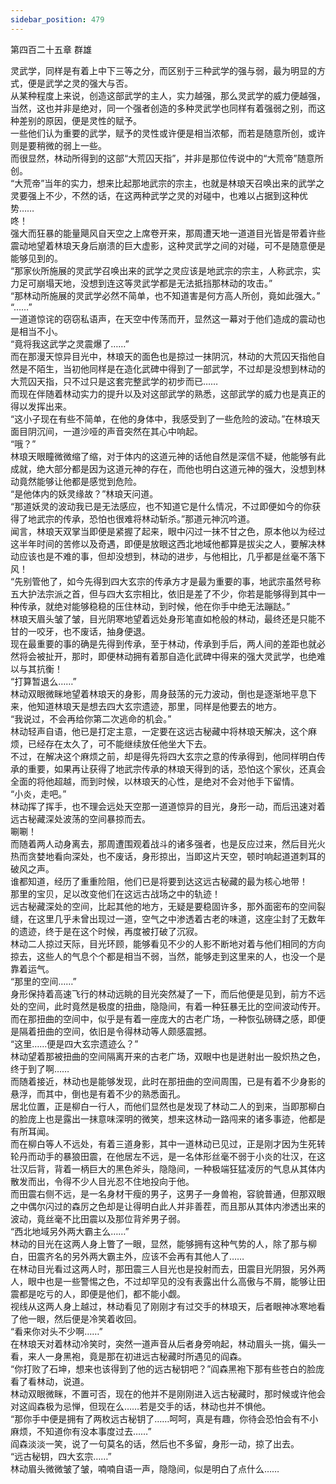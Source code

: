 ```yaml
---
sidebar_position: 479
---
```

 第四百二十五章 群雄


灵武学，同样是有着上中下三等之分，而区别于三种武学的强与弱，最为明显的方式，便是武学之灵的强大与否。  
从某种程度上来说，创造这部武学的主人，实力越强，那么灵武学的威力便越强，当然，这也并非是绝对，同一个强者创造的多种灵武学也同样有着强弱之别，而这种差别的原因，便是灵性的赋予。  
一些他们认为重要的武学，赋予的灵性或许便是相当浓郁，而若是随意所创，或许则是要稍微的弱上一些。  
而很显然，林动所得到的这部“大荒囚天指”，并非是那位传说中的“大荒帝”随意所创。  
“大荒帝”当年的实力，想来比起那地武宗的宗主，也就是林琅天召唤出来的武学之灵要强上不少，不然的话，在这两种武学之灵的对碰中，也难以占据到这种优势……  
咚！  
强大而狂暴的能量飓风自天空之上席卷开来，那周遭天地一道道目光皆是带着许些震动地望着林琅天身后崩溃的巨大虚影，这种灵武学之间的对碰，可不是随意便是能够见到的。  
“那家伙所施展的灵武学召唤出来的武学之灵应该是地武宗的宗主，人称武宗，实力足可崩塌天地，没想到连这等灵武学都是无法抵挡那林动的攻击。”  
“那林动所施展的灵武学必然不简单，也不知道害是何方高人所创，竟如此强大。”  
“……”  
一道道惊诧的窃窃私语声，在天空中传荡而开，显然这一幕对于他们造成的震动也是相当不小。  
“竟将我这武学之灵震爆了……”  
而在那漫天惊异目光中，林琅天的面色也是掠过一抹阴沉，林动的大荒囚天指他自然是不陌生，当初他同样是在造化武碑中得到了一部武学，不过却是没想到林动的大荒囚天指，只不过只是这套完整武学的初步而已……  
而现在伴随着林动实力的提升以及对这部武学的熟悉，这部武学的威力也是真正的得以发挥出来。  
“这小子现在有些不简单，在他的身体中，我感受到了一些危险的波动。”在林琅天面目阴沉间，一道沙哑的声音突然在其心中响起。  
“哦？”  
林琅天眼瞳微微缩了缩，对于体内的这道元神的话他自然是深信不疑，他能够有此成就，绝大部分都是因为这道元神的存在，而他也明白这道元神的强大，没想到林动竟然能够让他都是感觉到危险。  
“是他体内的妖灵缘故？”林琅天问道。  
“那道妖灵的波动我已是无法感应，也不知道它是什么情况，不过即便如今的你获得了地武宗的传承，恐怕也很难将林动斩杀。”那道元神沉吟道。  
闻言，林琅天双掌当即便是紧握了起来，眼中闪过一抹不甘之色，原本他以为经过这半年时间的苦修以及奇遇，即便是放眼这西北地域他都算是拔尖之人，要解决林动应该也是不难的事，但却没想到，林动的进步，与他相比，几乎都是丝毫不落下风！  
“先别管他了，如今先得到四大玄宗的传承方才是最为重要的事，地武宗虽然号称五大护法宗派之首，但与四大玄宗相比，依旧是差了不少，你若是能够得到其中一种传承，就绝对能够稳稳的压住林动，到时候，他在你手中绝无法蹦跶。”  
林琅天眉头皱了皱，目光阴寒地望着远处身形笔直如枪般的林动，最终还是只能不甘的一咬牙，也不废话，抽身便退。  
现在最重要的事的确是先得到传承，至于林动，传承到手后，两人间的差距也就必然将会被扯开，那时，即便林动拥有着那自造化武碑中得来的强大灵武学，也绝难以与其抗衡！  
“打算暂退么……”  
林动双眼微眯地望着林琅天的身影，周身鼓荡的元力波动，倒也是逐渐地平息下来，他知道林琅天是想去四大玄宗遗迹，那里，同样是他要去的地方。  
“我说过，不会再给你第二次逃命的机会。”  
林动轻声自语，他已是打定主意，一定要在这远古秘藏中将林琅天解决，这个麻烦，已经存在太久了，可不能继续放任他坐大下去。  
不过，在解决这个麻烦之前，却是得先将四大玄宗之意的传承得到，他同样明白传承的重要，如果再让获得了地武宗传承的林琅天得到的话，恐怕这个家伙，还真会全面的将他超越，而到时候，以林琅天的心性，是绝对不会对他手下留情。  
“小炎，走吧。”  
林动挥了挥手，也不理会远处天空那一道道惊异的目光，身形一动，而后迅速对着远古秘藏深处波荡的空间暴掠而去。  
唰唰！  
而随着两人动身离去，那周遭围观着战斗的诸多强者，也是反应过来，然后目光火热而贪婪地看向深处，也不废话，身形掠出，当即这片天空，顿时响起道道刺耳的破风之声。  
谁都知道，经历了重重险阻，他们已是将要到达这远古秘藏的最为核心地带！  
那里的宝贝，足以改变他们在这远古战场之中的轨迹！  
远古秘藏深处的空间，比起其他的地方，无疑是要稳固许多，那外面密布的空间裂缝，在这里几乎未曾出现过一道，空气之中渗透着古老的味道，这座尘封了无数年的遗迹，终于是在这个时候，再度被打破了沉寂。  
林动二人掠过天际，目光环顾，能够看见不少的人影不断地对着与他们相同的方向掠去，这些人的气息个个都是相当不弱，当然，能够走到这里来的人，也没一个是靠着运气。  
“那里的空间……”  
身形保持着高速飞行的林动远眺的目光突然凝了一下，而后他便是见到，前方不远处的空间，此时竟然是极度的扭曲，隐隐间，有着一种狂暴无比的空间波动传开。  
而在那扭曲的空间中，似乎是有着一座庞大的古老广场，一种恢弘磅礴之感，即便是隔着扭曲的空间，依旧是令得林动等人颇感震撼。  
“这里……便是四大玄宗遗迹么？”  
林动望着那被扭曲的空间隔离开来的古老广场，双眼中也是迸射出一股炽热之色，终于到了啊……  
而随着接近，林动也是能够发现，此时在那扭曲的空间周围，已是有着不少身影的悬浮，而其中，倒也是有着不少的熟悉面孔。  
居北位置，正是柳白一行人，而他们显然也是发现了林动二人的到来，当即那柳白的脸庞上也是露出一抹意味深明的微笑，想来这林动一路闯来的诸多事迹，他都是有所耳闻。  
而在柳白等人不远处，有着三道身影，其中一道林动已见过，正是刚才因为生死转轮丹而动手的暴狼田震，在他居左不远，是一名体形丝毫不弱于小炎的壮汉，在这壮汉后背，背着一柄巨大的黑色斧头，隐隐间，一种极端狂猛凌厉的气息从其体内散发而出，令得不少人目光忍不住地投向于他。  
而田震右侧不远，是一名身材干瘦的男子，这男子一身兽袍，容貌普通，但那双眼之中偶尔闪过的森厉之色却是让得明白此人并非善茬，而且那从其体内渗透出来的波动，竟丝毫不比田震以及那位背斧男子弱。  
“西北地域另外两大霸主么……”  
林动的目光在这两人身上瞥了一眼，显然，能够拥有这种气势的人，除了那与柳白，田震齐名的另外两大霸主外，应该不会再有其他人了……  
在林动目光看过这两人时，那田震三人目光也是投射而去，田震目光阴狠，另外两人，眼中也是一些警惕之色，不过却罕见的没有表露出什么高傲与不屑，能够让田震都是吃亏的人，即便是他们，都不能小觑。  
视线从这两人身上越过，林动看见了刚刚才有过交手的林琅天，后者眼神冰寒地看了他一眼，然后便是冷笑着收回。  
“看来你对头不少啊……”  
在林琅天对着林动冷笑时，突然一道声音从后者身旁响起，林动眉头一挑，偏头一看，来人一身黑袍，竟是那在初进远古秘藏时所遇见的阎森。  
“你打败了石坤，想来也该得到了他的远古秘钥吧？”阎森黑袍下那有些苍白的脸庞看了看林动，说道。  
林动双眼微眯，不置可否，现在的他并不是刚刚进入远古秘藏时，那时候或许他会对这阎森极为忌惮，但现在么……若是交手的话，林动也并不惧他。  
“那你手中便是拥有了两枚远古秘钥了……呵呵，真是有趣，你待会恐怕会有不小麻烦，不知道你有没本事度过去……”  
阎森淡淡一笑，说了一句莫名的话，然后也不多留，身形一动，掠了出去。  
“远古秘钥，四大玄宗……”  
林动眉头微微皱了皱，喃喃自语一声，隐隐间，似是明白了点什么……  
  
  
